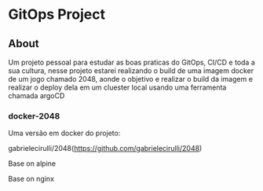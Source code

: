 # GitOps Project

## About 

Um projeto pessoal para estudar as boas praticas do GitOps, CI/CD e toda a sua cultura, nesse projeto estarei realizando o build de uma imagem docker de um jogo chamado 2048, aonde o objetivo e realizar o build da imagem e realizar o deploy dela em um cluester local usando uma ferramenta chamada argoCD 



### docker-2048

Uma versão em docker do projeto:

gabrielecirulli/2048(https://github.com/gabrielecirulli/2048)

Base on alpine

Base on nginx



